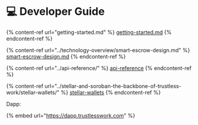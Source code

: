 # 💻 Developer Guide

{% content-ref url="getting-started.md" %}
[getting-started.md](getting-started.md)
{% endcontent-ref %}

{% content-ref url="../technology-overview/smart-escrow-design.md" %}
[smart-escrow-design.md](../technology-overview/smart-escrow-design.md)
{% endcontent-ref %}

{% content-ref url="../api-reference/" %}
[api-reference](../api-reference/)
{% endcontent-ref %}

{% content-ref url="../stellar-and-soroban-the-backbone-of-trustless-work/stellar-wallets/" %}
[stellar-wallets](../stellar-and-soroban-the-backbone-of-trustless-work/stellar-wallets/)
{% endcontent-ref %}



Dapp:

{% embed url="https://dapp.trustlesswork.com" %}
